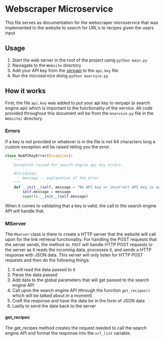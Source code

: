 # Webscraper Microservice

This file serves as documentation for the webscraper microservice that was implemented to the website to search for URL's to recipes given the users input

## Usage

1. Start the web server in the root of the project using `python main.py`
2. Naviagate to the `Website` directory
3. Add your API key from the [serpapi](https://serpapi.com/) to the `api.key` file
4. Run the microservice doing `python mservice.py`


## How it works

First, the file `api.key` was added to put your api key to serpapi (a search engine api) which is important to the functionality of the service. All code provided throughout this document will be from the `mservice.py` file in the `Website/` directory.

### Errors

If a key is not provided or whatever is in the file is not 64 characters long a custom exception will be raised telling you the error.
```python
class NoAPIKeyError(Exception):
    """
    Exception raised for search engine api key errors.

    Attributes:
        message -- explanation of the error
    """
    def __init__(self, message = "No API key or incorrect API key in api.key file"):
        self.message = message
        super().__init__(self.message)
```
When it comes to validating that a key is valid, the call to the search engine API will handle that.

### MServer

The `MServer` class is there to create a HTTP server that the website will call upon for the link retrieval functionality. For handling the POST requests that the server sends, the method `do_POST` will handle HTTP POST requests to the server as it reads the incoming data, processes it, and sends a HTTP response with JSON data. This server will only listen for HTTP POST requests and then do the following things:
1. It will read the data passed to it
2. Parse the data passed
3. Add data to the global parameters that will get passed to the search engine API
4. Call upon the search engine API (through the function `get_recipes()` which will be talked about in a moment)
5. Craft the response and have the data be in the form of JSON data
6. Lastly to send the data back to the server

#### get_recipes

The get_recipes method creates the request needed to call the search engine API and format the response into the `url_list` variable.